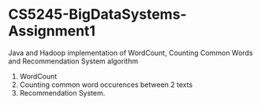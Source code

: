 # CS5245-BigDataSystems-Assignment1

Java and Hadoop implementation of WordCount, Counting Common Words and Recommendation System algorithm

1. WordCount
2. Counting common word occurences between 2 texts
3. Recommendation System.
